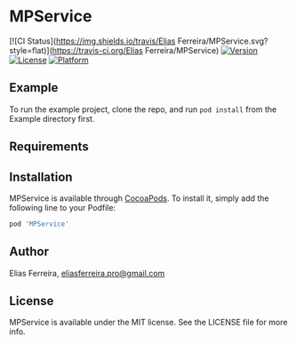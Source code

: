 # MPService

[![CI Status](https://img.shields.io/travis/Elias Ferreira/MPService.svg?style=flat)](https://travis-ci.org/Elias Ferreira/MPService)
[![Version](https://img.shields.io/cocoapods/v/MPService.svg?style=flat)](https://cocoapods.org/pods/MPService)
[![License](https://img.shields.io/cocoapods/l/MPService.svg?style=flat)](https://cocoapods.org/pods/MPService)
[![Platform](https://img.shields.io/cocoapods/p/MPService.svg?style=flat)](https://cocoapods.org/pods/MPService)

## Example

To run the example project, clone the repo, and run `pod install` from the Example directory first.

## Requirements

## Installation

MPService is available through [CocoaPods](https://cocoapods.org). To install
it, simply add the following line to your Podfile:

```ruby
pod 'MPService'
```

## Author

Elias Ferreira, eliasferreira.pro@gmail.com

## License

MPService is available under the MIT license. See the LICENSE file for more info.
